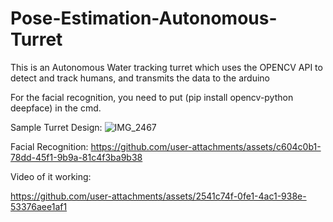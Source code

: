 # Pose-Estimation-Autonomous-Turret

This is an Autonomous Water tracking turret which uses the OPENCV API to detect and track humans, and transmits the data to the arduino 


For the facial recognition, you need to put (pip install opencv-python deepface) in the cmd. 

Sample Turret Design: 
![IMG_2467](https://github.com/user-attachments/assets/f219d5ea-6e44-44ea-a06e-3294fdde823f)

Facial Recognition:
https://github.com/user-attachments/assets/c604c0b1-78dd-45f1-9b9a-81c4f3ba9b38

Video of it working: 


https://github.com/user-attachments/assets/2541c74f-0fe1-4ac1-938e-53376aee1af1

